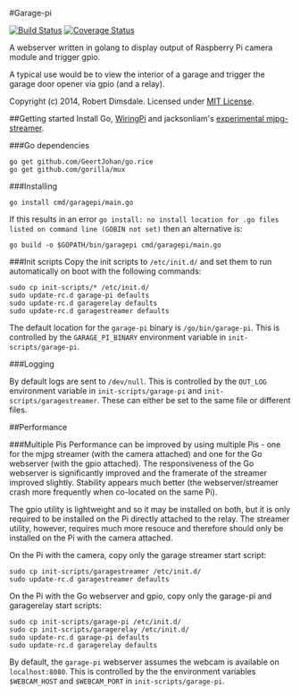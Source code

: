 #Garage-pi

[![Build Status](https://travis-ci.org/robdimsdale/garage-pi.svg?branch=master)](https://travis-ci.org/robdimsdale/garage-pi) [![Coverage Status](https://img.shields.io/coveralls/robdimsdale/garage-pi.svg)](https://coveralls.io/r/robdimsdale/garage-pi?branch=master)

A webserver written in golang to display output of Raspberry Pi camera module and trigger gpio.

A typical use would be to view the interior of a garage and trigger the garage door opener via gpio (and a relay).

Copyright (c) 2014, Robert Dimsdale. Licensed under [MIT License].

##Getting started
Install Go, [WiringPi] and jacksonliam's [experimental mjpg-streamer].

###Go dependencies
```
go get github.com/GeertJohan/go.rice
go get github.com/gorilla/mux
```

###Installing
```
go install cmd/garagepi/main.go
```
If this results in an error `go install: no install location for .go files listed on command line (GOBIN not set)` then an alternative is:
```
go build -o $GOPATH/bin/garagepi cmd/garagepi/main.go
```

###Init scripts
Copy the init scripts to `/etc/init.d/` and set them to run automatically on boot with the following commands:

```
sudo cp init-scripts/* /etc/init.d/
sudo update-rc.d garage-pi defaults
sudo update-rc.d garagerelay defaults
sudo update-rc.d garagestreamer defaults
```

The default location for the `garage-pi` binary is `/go/bin/garage-pi`. This is controlled by the `GARAGE_PI_BINARY` environment variable in `init-scripts/garage-pi`.

###Logging

By default logs are sent to `/dev/null`. This is controlled by the `OUT_LOG` environment variable in `init-scripts/garage-pi` and `init-scripts/garagestreamer`. These can either be set to the same file or different files.

##Performance

###Multiple Pis
Performance can be improved by using multiple Pis - one for the mjpg streamer (with the camera attached) and one for the Go webserver (with the gpio attached). The responsiveness of the Go webserver is significantly improved and the framerate of the streamer improved slightly. Stability appears much better (the webserver/streamer crash more frequently when co-located on the same Pi).

The gpio utility is lightweight and so it may be installed on both, but it is only required to be installed on the Pi directly attached to the relay. The streamer utility, however, requires much more resouce and therefore should only be installed on the Pi with the camera attached.

On the Pi with the camera, copy only the garage streamer start script:

```
sudo cp init-scripts/garagestreamer /etc/init.d/
sudo update-rc.d garagestreamer defaults
```

On the Pi with the Go webserver and gpio, copy only the garage-pi and garagerelay start scripts:

```
sudo cp init-scripts/garage-pi /etc/init.d/
sudo cp init-scripts/garagerelay /etc/init.d/
sudo update-rc.d garage-pi defaults
sudo update-rc.d garagerelay defaults
```

By default, the `garage-pi` webserver assumes the webcam is available on `localhost:8080`. This is controlled by the the environment variables `$WEBCAM_HOST` and `$WEBCAM_PORT` in `init-scripts/garage-pi`.

[MIT License]: https://github.com/robdimsdale/garage-pi/raw/master/LICENSE

[WiringPi]: https://github.com/WiringPi/WiringPi

[experimental mjpg-streamer]: https://github.com/jacksonliam/mjpg-streamer
